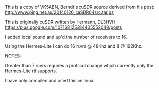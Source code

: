 This is a copy of VK5ABN, Berndt's cuSDR source
derived from his post: http://www.ping.net.au/20140126_cuSDR64src.tar.gz

This is originally cuSDR written by Hermann, DL3HVH
https://plus.google.com/107168125384405552048/posts

I added local sound and up'd the number of receivers to 16.

Using the Hermes-Lite I can do 16 rcvrs @ 48Khz and 8 @ 192Khz.

NOTES:

Greater than 7 rcvrs requires a protocol change which currently only
the Hermes-Lite rtl supports.

I have only compiled and used this on linux.
